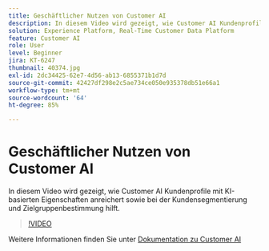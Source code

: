 ```yaml
---
title: Geschäftlicher Nutzen von Customer AI
description: In diesem Video wird gezeigt, wie Customer AI Kundenprofile mit KI-basierten Eigenschaften anreichert sowie bei der Kundensegmentierung und Zielgruppenbestimmung hilft.
solution: Experience Platform, Real-Time Customer Data Platform
feature: Customer AI
role: User
level: Beginner
jira: KT-6247
thumbnail: 40374.jpg
exl-id: 2dc34425-62e7-4d56-ab13-6855371b1d7d
source-git-commit: 42427df298e2c5ae734ce050e935378db51e66a1
workflow-type: tm+mt
source-wordcount: '64'
ht-degree: 85%

---
```


# Geschäftlicher Nutzen von Customer AI

In diesem Video wird gezeigt, wie Customer AI Kundenprofile mit KI-basierten Eigenschaften anreichert sowie bei der Kundensegmentierung und Zielgruppenbestimmung hilft.

>[!VIDEO](https://video.tv.adobe.com/v/40374?quality=12&learn=on)

Weitere Informationen finden Sie unter [Dokumentation zu Customer AI](https://experienceleague.adobe.com/docs/experience-platform/intelligent-services/customer-ai/overview.html?lang=de)
